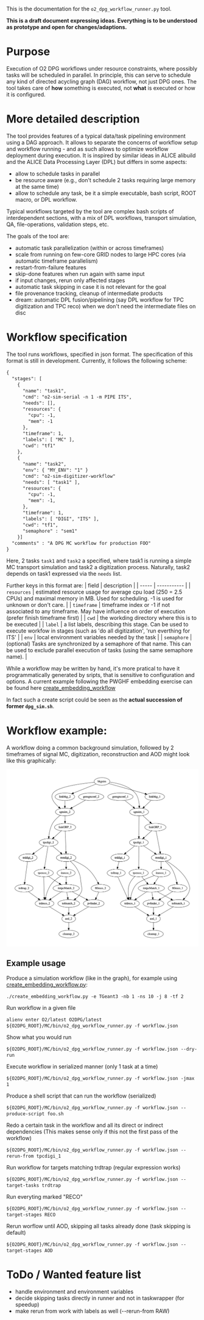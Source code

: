 This is the documentation for the `o2_dpg_workflow_runner.py` tool.

**This is a draft document expressing ideas. Everything is to be understood as prototype and open for changes/adaptions.**

# Purpose

Execution of O2 DPG workflows under resource constraints, where possibly tasks
will be scheduled in parallel.
In principle, this can serve to schedule any kind of directed acycling graph (DAG)
workflow, not just DPG ones. The tool takes care of **how** something is executed,
not **what** is executed or how it is configured.

# More detailed description

The tool provides features of a typical data/task pipelining environment
using a DAG approach. It allows to separate the concerns of workflow setup and workflow running - and as such
allows to optimize workflow deployment during execution.
It is inspired by similar ideas in ALICE alibuild and the ALICE Data Processing Layer (DPL) but differs in some aspects:

   * allow to schedule tasks in parallel
   * be resource aware (e.g., don't schedule 2 tasks requiring large memory at the same time)
   * allow to schedule any task, be it a simple executable, bash script, ROOT macro, or DPL workflow.

Typical workflows targeted by the tool are complex bash scripts of interdependent sections, with a mix of
DPL workflows, transport simulation, QA, file-operations, validation steps, etc.

The goals of the tool are:

   * automatic task parallelization (within or across timeframes)
   * scale from running on few-core GRID nodes to large HPC cores (via automatic timeframe parallelism)
   * restart-from-failure features
   * skip-done features when run again with same input
   * if input changes, rerun only affected stages
   * automatic task skipping in case it is not relevant for the goal
   * file provenance tracking, cleanup of intermediate products
   * dream: automatic DPL fusion/pipelining (say DPL workflow for TPC digitization and TPC reco) when we don't need the intermediate files
   on disc

# Workflow specification

The tool runs workflows, specified in json format. The specification of this format is
still in development. Currently, it follows the following scheme:

```
{
  "stages": [
    {
      "name": "task1",
      "cmd": "o2-sim-serial -n 1 -m PIPE ITS",
      "needs": [],
      "resources": {
        "cpu": -1,
        "mem": -1
      },
      "timeframe": 1,
      "labels": [ "MC" ],
      "cwd": "tf1"
    },
    {
      "name": "task2",
      "env": { "MY_ENV": "1" }
      "cmd": "o2-sim-digitizer-workflow"
      "needs": [ "task1" ],
      "resources": {
        "cpu": -1,
        "mem": -1,
      },
      "timeframe": 1,
      "labels": [ "DIGI", "ITS" ],
      "cwd": "tf1",
      "semaphore" : "sem1"
    }]
  "comments" : "A DPG MC workflow for production FOO"
}
```
Here, 2 tasks `task1` and `task2` a specified, where task1 is running a simple MC transport simulation and task2 a digitization process.
Naturally, task2 depends on task1 expressed via the `needs` list.

Further keys in this format are:
| field | description |
| ----- | ----------- |
| `resources` | estimated resource usage for average cpu load (250 = 2.5 CPUs) and maximal memory in MB. Used for scheduling. -1 is used for unknown or don't care. |
| `timeframe` | timeframe index or -1 if not associated to any timeframe. May have influence on order of execution (prefer finish timeframe first) |
| `cwd` | the workding directory where this is to be executed |
| `label` | a list labels, describing this stage. Can be used to execute workfow in stages (such as 'do all digitization', 'run everthing for ITS' |
| `env` | local environment variables needed by the task |
| `semaphore` | (optional) Tasks are synchronized by a semaphore of that name. This can be used to exclude parallel execution of tasks (using the same semaphore name). |

While a workflow may be written by hand, it's more pratical to have it programmatically generated by sripts, that is sensitive to configuration and options. A current example following the PWGHF embedding exercise can be found here [create_embedding_workflow](https://github.com/AliceO2Group/O2DPG/blob/master/MC/run/PWGHF/create_embedding_workflow.py)

In fact such a create script could be seen as the **actual succession of former `dpg_sim.sh`**.

# Workflow example:

A workflow doing a common background simulation, followed by 2 timeframes of signal MC, digitization, reconstruction and AOD might look like this graphically:

![workflowgraph](./workflow.gv.png)

## Example usage

Produce a simulation workflow (like in the graph), for example using [create_embedding_workflow.py](https://github.com/AliceO2Group/O2DPG/blob/master/MC/run/PWGHF/create_embedding_workflow.py):
```
./create_embedding_workflow.py -e TGeant3 -nb 1 -ns 10 -j 8 -tf 2 
```

Run workflow in a given file
```
alienv enter O2/latest O2DPG/latest
${O2DPG_ROOT}/MC/bin/o2_dpg_workflow_runner.py -f workflow.json
```

Show what you would run
```
${O2DPG_ROOT}/MC/bin/o2_dpg_workflow_runner.py -f workflow.json --dry-run
```

Execute workflow in serialized manner (only 1 task at a time)
```
${O2DPG_ROOT}/MC/bin/o2_dpg_workflow_runner.py -f workflow.json -jmax 1
```

Produce a shell script that can run the workflow (serialized)
```
${O2DPG_ROOT}/MC/bin/o2_dpg_workflow_runner.py -f workflow.json --produce-script foo.sh
```

Redo a certain task in the workflow and all its direct or indirect dependencies
(This makes sense only if this not the first pass of the workflow)
```
${O2DPG_ROOT}/MC/bin/o2_dpg_workflow_runner.py -f workflow.json --rerun-from tpcdigi_1
```

Run workflow for targets matching trdtrap (regular expression works)
```
${O2DPG_ROOT}/MC/bin/o2_dpg_workflow_runner.py -f workflow.json --target-tasks trdtrap
```

Run everyting marked "RECO"
```
${O2DPG_ROOT}/MC/bin/o2_dpg_workflow_runner.py -f workflow.json --target-stages RECO
```

Rerun worflow until AOD, skipping all tasks already done (task skipping is default)
```
${O2DPG_ROOT}/MC/bin/o2_dpg_workflow_runner.py -f workflow.json --target-stages AOD
```

# ToDo / Wanted feature list

* handle environment and environment variables
* decide skipping tasks directly in runner and not in taskwrapper (for speedup)
* make rerun from work with labels as well (--rerun-from RAW)
